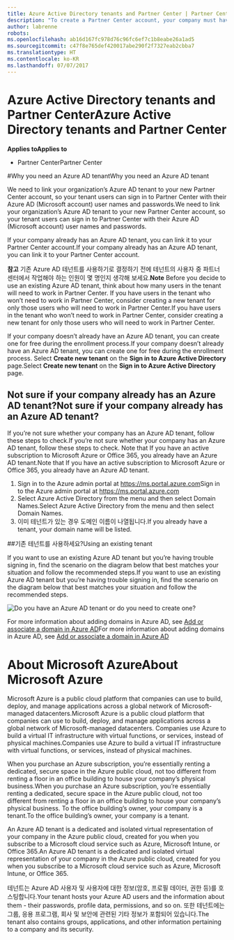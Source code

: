 ```yaml
---
title: Azure Active Directory tenants and Partner Center | Partner Center
description: "To create a Partner Center account, your company must have an Azure Active Directory (Azure AD) tenant. Azure AD is Microsoft’s cloud-based directory and identity management service."
author: labrenne
robots: 
ms.openlocfilehash: ab16d167fc978d76c96fc6ef7c1b8eabe26a1ad5
ms.sourcegitcommit: c47f8e765def420017abe290f2f7327eab2cbba7
ms.translationtype: HT
ms.contentlocale: ko-KR
ms.lasthandoff: 07/07/2017
---
```

# <a name="azure-active-directory-tenants-and-partner-center"></a><span data-ttu-id="b48c0-104">Azure Active Directory tenants and Partner Center</span><span class="sxs-lookup"><span data-stu-id="b48c0-104">Azure Active Directory tenants and Partner Center</span></span>  

**<span data-ttu-id="b48c0-105">Applies to</span><span class="sxs-lookup"><span data-stu-id="b48c0-105">Applies to</span></span>**

-  <span data-ttu-id="b48c0-106">Partner Center</span><span class="sxs-lookup"><span data-stu-id="b48c0-106">Partner Center</span></span>

#<a name="why-you-need-an-azure-ad-tenant"></a><span data-ttu-id="b48c0-107">Why you need an Azure AD tenant</span><span class="sxs-lookup"><span data-stu-id="b48c0-107">Why you need an Azure AD tenant</span></span>

<span data-ttu-id="b48c0-108">We need to link your organization’s Azure AD tenant to your new Partner Center account, so your tenant users can sign in to Partner Center with their Azure AD (Microsoft account) user names and passwords.</span><span class="sxs-lookup"><span data-stu-id="b48c0-108">We need to link your organization’s Azure AD tenant to your new Partner Center account, so your tenant users can sign in to Partner Center with their Azure AD (Microsoft account) user names and passwords.</span></span>

<span data-ttu-id="b48c0-109">If your company already has an Azure AD tenant, you can link it to your Partner Center account.</span><span class="sxs-lookup"><span data-stu-id="b48c0-109">If your company already has an Azure AD tenant, you can link it to your Partner Center account.</span></span> 

<span data-ttu-id="b48c0-110">**참고** 기존 Azure AD 테넌트를 사용하기로 결정하기 전에 테넌트의 사용자 중 파트너 센터에서 작업해야 하는 인원이 몇 명인지 생각해 보세요.</span><span class="sxs-lookup"><span data-stu-id="b48c0-110">**Note** Before you decide to use an existing Azure AD tenant, think about how many users in the tenant will need to work in Partner Center.</span></span> <span data-ttu-id="b48c0-111">If you have users in the tenant who won’t need to work in Partner Center, consider creating a new tenant for only those users who will need to work in Partner Center.</span><span class="sxs-lookup"><span data-stu-id="b48c0-111">If you have users in the tenant who won’t need to work in Partner Center, consider creating a new tenant for only those users who will need to work in Partner Center.</span></span>

<span data-ttu-id="b48c0-112">If your company doesn’t already have an Azure AD tenant, you can create one for free during the enrollment process.</span><span class="sxs-lookup"><span data-stu-id="b48c0-112">If your company doesn’t already have an Azure AD tenant, you can create one for free during the enrollment process.</span></span> <span data-ttu-id="b48c0-113">Select **Create new tenant** on the **Sign in to Azure Active Directory** page.</span><span class="sxs-lookup"><span data-stu-id="b48c0-113">Select **Create new tenant** on the **Sign in to Azure Active Directory** page.</span></span> 


## <a name="not-sure-if-your-company-already-has-an-azure-ad-tenant"></a><span data-ttu-id="b48c0-114">Not sure if your company already has an Azure AD tenant?</span><span class="sxs-lookup"><span data-stu-id="b48c0-114">Not sure if your company already has an Azure AD tenant?</span></span>

<span data-ttu-id="b48c0-115">If you’re not sure whether your company has an Azure AD tenant, follow these steps to check.</span><span class="sxs-lookup"><span data-stu-id="b48c0-115">If you’re not sure whether your company has an Azure AD tenant, follow these steps to check.</span></span> <span data-ttu-id="b48c0-116">Note that If you have an active subscription to Microsoft Azure or Office 365, you already have an Azure AD tenant.</span><span class="sxs-lookup"><span data-stu-id="b48c0-116">Note that If you have an active subscription to Microsoft Azure or Office 365, you already have an Azure AD tenant.</span></span>
1.  <span data-ttu-id="b48c0-117">Sign in to the Azure admin portal at https://ms.portal.azure.com</span><span class="sxs-lookup"><span data-stu-id="b48c0-117">Sign in to the Azure admin portal at https://ms.portal.azure.com</span></span>
2.  <span data-ttu-id="b48c0-118">Select Azure Active Directory from the menu and then select Domain Names.</span><span class="sxs-lookup"><span data-stu-id="b48c0-118">Select Azure Active Directory from the menu and then select Domain Names.</span></span>
3.  <span data-ttu-id="b48c0-119">이미 테넌트가 있는 경우 도메인 이름이 나열됩니다.</span><span class="sxs-lookup"><span data-stu-id="b48c0-119">If you already have a tenant, your domain name will be listed.</span></span>

##<a name="using-an-existing-tenant"></a><span data-ttu-id="b48c0-120">기존 테넌트를 사용하세요?</span><span class="sxs-lookup"><span data-stu-id="b48c0-120">Using an existing tenant</span></span>

<span data-ttu-id="b48c0-121">If you want to use an existing Azure AD tenant but you’re having trouble signing in, find the scenario on the diagram below that best matches your situation and follow the recommended steps.</span><span class="sxs-lookup"><span data-stu-id="b48c0-121">If you want to use an existing Azure AD tenant but you’re having trouble signing in, find the scenario on the diagram below that best matches your situation and follow the recommended steps.</span></span> 

![Do you have an Azure AD tenant or do you need to create one?](images/onboardingAADFlow.png)

<span data-ttu-id="b48c0-123">For more information about adding domains in Azure AD, see [Add or associate a domain in Azure AD](https://docs.microsoft.com/azure/active-directory/active-directory-add-domain)</span><span class="sxs-lookup"><span data-stu-id="b48c0-123">For more information about adding domains in Azure AD, see [Add or associate a domain in Azure AD](https://docs.microsoft.com/azure/active-directory/active-directory-add-domain)</span></span>

# <a name="about-microsoft-azure"></a><span data-ttu-id="b48c0-124">About Microsoft Azure</span><span class="sxs-lookup"><span data-stu-id="b48c0-124">About Microsoft Azure</span></span>

<span data-ttu-id="b48c0-125">Microsoft Azure is a public cloud platform that companies can use to build, deploy, and manage applications across a global network of Microsoft-managed datacenters.</span><span class="sxs-lookup"><span data-stu-id="b48c0-125">Microsoft Azure is a public cloud platform that companies can use to build, deploy, and manage applications across a global network of Microsoft-managed datacenters.</span></span> <span data-ttu-id="b48c0-126">Companies use Azure to build a virtual IT infrastructure with virtual functions, or services, instead of physical machines.</span><span class="sxs-lookup"><span data-stu-id="b48c0-126">Companies use Azure to build a virtual IT infrastructure with virtual functions, or services, instead of physical machines.</span></span> 

<span data-ttu-id="b48c0-127">When you purchase an Azure subscription, you’re essentially renting a dedicated, secure space in the Azure public cloud, not too different from renting a floor in an office building to house your company’s physical business.</span><span class="sxs-lookup"><span data-stu-id="b48c0-127">When you purchase an Azure subscription, you’re essentially renting a dedicated, secure space in the Azure public cloud, not too different from renting a floor in an office building to house your company’s physical business.</span></span> <span data-ttu-id="b48c0-128">To the office building’s owner, your company is a tenant.</span><span class="sxs-lookup"><span data-stu-id="b48c0-128">To the office building’s owner, your company is a tenant.</span></span> 

<span data-ttu-id="b48c0-129">An Azure AD tenant is a dedicated and isolated virtual representation of your company in the Azure public cloud, created for you when you subscribe to a Microsoft cloud service such as Azure, Microsoft Intune, or Office 365.</span><span class="sxs-lookup"><span data-stu-id="b48c0-129">An Azure AD tenant is a dedicated and isolated virtual representation of your company in the Azure public cloud, created for you when you subscribe to a Microsoft cloud service such as Azure, Microsoft Intune, or Office 365.</span></span> 

<span data-ttu-id="b48c0-130">테넌트는 Azure AD 사용자 및 사용자에 대한 정보(암호, 프로필 데이터, 권한 등)를 호스팅합니다.</span><span class="sxs-lookup"><span data-stu-id="b48c0-130">Your tenant hosts your Azure AD users and the information about them - their passwords, profile data, permissions, and so on.</span></span> <span data-ttu-id="b48c0-131">또한 테넌트에는 그룹, 응용 프로그램, 회사 및 보안에 관련된 기타 정보가 포함되어 있습니다.</span><span class="sxs-lookup"><span data-stu-id="b48c0-131">The tenant also contains groups, applications, and other information pertaining to a company and its security.</span></span> 
